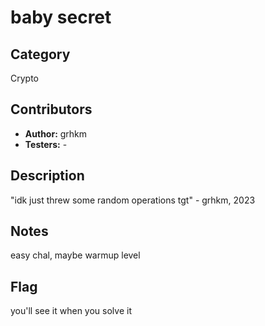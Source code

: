 # baby secret

## Category

Crypto

## Contributors

-   **Author:** grhkm
-   **Testers:** -

## Description

"idk just threw some random operations tgt" - grhkm, 2023

## Notes

easy chal, maybe warmup level

## Flag

you'll see it when you solve it
